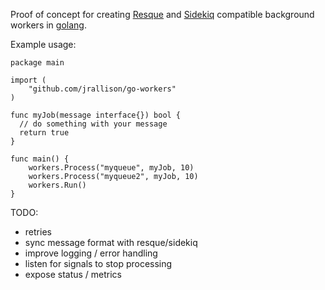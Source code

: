 Proof of concept for creating [Resque](https://github.com/resque/resque) and
[Sidekiq](http://sidekiq.org/) compatible background workers in
[golang](http://golang.org/).

Example usage:

    package main
    
    import (
    	"github.com/jrallison/go-workers"
    )
    
    func myJob(message interface{}) bool {
      // do something with your message
      return true
    }
    
    func main() {
    	workers.Process("myqueue", myJob, 10)
    	workers.Process("myqueue2", myJob, 10)
    	workers.Run()
    }


TODO:

* retries
* sync message format with resque/sidekiq
* improve logging / error handling
* listen for signals to stop processing
* expose status / metrics
